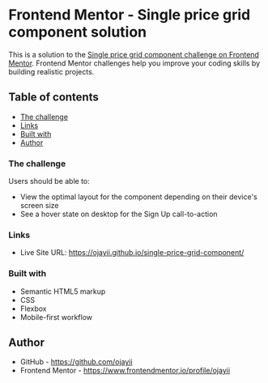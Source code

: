 # Frontend Mentor - Single price grid component solution

This is a solution to the [Single price grid component challenge on Frontend Mentor](https://www.frontendmentor.io/challenges/single-price-grid-component-5ce41129d0ff452fec5abbbc). Frontend Mentor challenges help you improve your coding skills by building realistic projects. 

## Table of contents

- [The challenge](#the-challenge)
- [Links](#links)
- [Built with](#built-with)
- [Author](#author)

### The challenge

Users should be able to:

- View the optimal layout for the component depending on their device's screen size
- See a hover state on desktop for the Sign Up call-to-action

### Links

- Live Site URL: https://ojayii.github.io/single-price-grid-component/

### Built with

- Semantic HTML5 markup
- CSS
- Flexbox
- Mobile-first workflow

## Author

- GitHub - https://github.com/ojayii
- Frontend Mentor - https://www.frontendmentor.io/profile/ojayii

